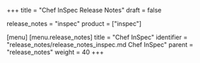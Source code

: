 +++
title = "Chef InSpec Release Notes"
draft = false

release_notes = "inspec"
product = ["inspec"]

[menu]
  [menu.release_notes]
    title = "Chef InSpec"
    identifier = "release_notes/release_notes_inspec.md Chef InSpec"
    parent = "release_notes"
    weight = 40
+++